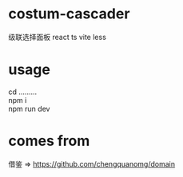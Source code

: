 # costum-cascader
级联选择面板  react ts vite less
# usage
cd .........  
npm i  
npm run dev    
# comes from     
借鉴 => https://github.com/chengquanomg/domain
